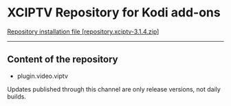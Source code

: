 # XCIPTV Repository for Kodi add-ons

[Repository installation file [repository.xciptv-3.1.4.zip]](https://github.com/KeepUpApps/repository.xciptv/blob/main/repository.xciptv-3.1.4.zip)

---

## Content of the repository

- plugin.video.viptv

Updates published through this channel are only release versions, not daily builds.
